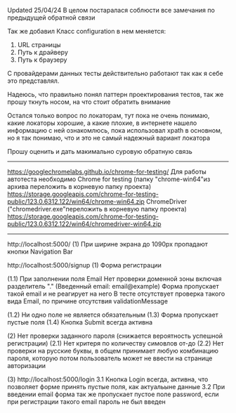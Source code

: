 Updated 25/04/24
В целом постаралася соблюсти все замечания по предыдущей обратной связи



Так же добавил Класс configuration в нем меняется:

1. URL страницы
2. Путь к драйверу
3. Путь к браузеру



С провайдерами данных тесты действительно работают так как я себе это представлял.

Надеюсь, что правильно понял паттерн проектирования тестов, так же прошу ткнуть носом, на что стоит обратить внимание 

Остался только вопрос по локаторам, тут пока не очень понимаю, какие локаторы хорошие, а какие плохие, в интернете нашело информацию с ней ознакомлюсь, пока использовал xpath в основном, но я так понимаю, что и это не самый надежный вариант локатора

Прошу оценить и дать макимально суровую обратную связь

__________________________________________________________________
https://googlechromelabs.github.io/chrome-for-testing/
Для работы автотеста необходимо 
Chrome for testing (папку "chrome-win64"из архива переложить в корневую папку проекта)
https://storage.googleapis.com/chrome-for-testing-public/123.0.6312.122/win64/chrome-win64.zip
ChromeDriver ("chromedriver.exe"переложить в корневую папку проекта)
https://storage.googleapis.com/chrome-for-testing-public/123.0.6312.122/win64/chromedriver-win64.zip
_________________________________________________________________________________________________________

http://localhost:5000/ 
(1) При ширине экрана до 1090px пропадают кнопки Navigation Bar 

http://localhost:5000/signup
(1) Форма регистрации

(1.1) При заполнении поля Email
Нет проверки доменной зоны включая разделитель "." (Введенный email: email@example) Форма пропускает такой email и не реагирует на него
В тесте отсутствует проверка такого вида Email, по причине отсутствия validationMessage

(1.2) Ни одно поле не является обязательным
(1.3) Форма пропускает пустые поля 
(1.4) Кнопка Submit всегда активна

(2) Нет проверки заданного пароля (снижается вероятность успешной регистрации)
(2.1) Нет критеря по количеству симовлов от-до 
(2.2) Нет проверки на русские буквы, в общем принимает любую комбинацию пароля, которую потом пользователь может не ввести на странице авторизации

(3) http://localhost:5000/login
3.1 Кнопка Login всегда, активна, что позволяет форме принять пустые поля, как актуальыне данные
3.2 При введении email форма так же пропускает пустое поле password, если при регистрации такого email пароль не был введен 
